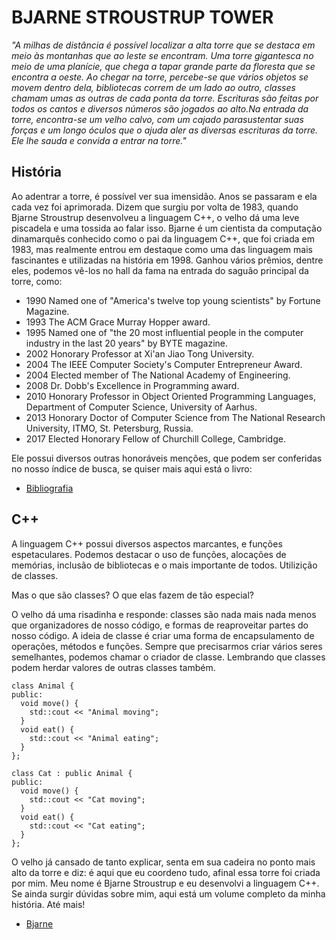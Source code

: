 # BJARNE STROUSTRUP TOWER

*"A milhas de distância é possível localizar a alta torre que se destaca em meio às montanhas que ao leste se encontram. 
Uma torre gigantesca no meio de uma planície, que chega a tapar grande parte da floresta que se encontra a oeste. 
Ao chegar na torre, percebe-se que vários objetos se movem dentro dela, bibliotecas correm de um lado ao outro, 
classes chamam umas as outras de cada ponta da torre. 
Escrituras são feitas por todos os cantos e diversos números são jogados ao alto.Na entrada da torre, encontra-se 
um velho calvo, com um cajado parasustentar suas forças e um longo óculos que o ajuda aler as diversas escrituras da torre.
Ele lhe sauda e convida a entrar na torre."* <br>

## História

Ao adentrar a torre, é possível ver sua imensidão. Anos se passaram e ela cada vez foi aprimorada. 
Dizem que surgiu por volta de 1983, quando Bjarne Stroustrup desenvolveu a linguagem C++, o velho 
dá uma leve piscadela e uma tossida ao falar isso. Bjarne é um cientista da computação dinamarquês 
conhecido como o pai da linguagem C++, que foi criada em 1983, mas realmente entrou em destaque como 
uma das linguagem mais fascinantes e utilizadas na história em 1998. Ganhou vários prêmios, dentre eles, 
podemos vê-los no hall da fama na entrada do saguão principal da torre, como: <br>

- 1990 Named one of "America's twelve top young scientists" by Fortune Magazine.
- 1993 The ACM Grace Murray Hopper award.
- 1995 Named one of "the 20 most influential people in the computer industry in the last 20 years" by BYTE magazine.
- 2002 Honorary Professor at Xi'an Jiao Tong University.
- 2004 The IEEE Computer Society's Computer Entrepreneur Award.
- 2004 Elected member of The National Academy of Engineering.
- 2008 Dr. Dobb's Excellence in Programming award.
- 2010 Honorary Professor in Object Oriented Programming Languages, Department of Computer Science, University of Aarhus.
- 2013 Honorary Doctor of Computer Science from The National Research University, ITMO, St. Petersburg, Russia.
- 2017 Elected Honorary Fellow of Churchill College, Cambridge.

Ele possui diversos outras honoráveis menções, que podem ser conferidas no nosso índice de busca, 
se quiser mais aqui está o livro:

- [Bibliografia](http://www.stroustrup.com/bio.html)

## C++

A linguagem C++ possui diversos aspectos marcantes, e funções espetaculares. Podemos destacar o uso de funções, alocações de memórias,
inclusão de bibliotecas e o mais importante de todos. Utilizição de classes.

Mas o que são classes? O que elas fazem de tão especial?

O velho dá uma risadinha e responde: classes são nada mais nada menos que organizadores de nosso código, e formas de reaproveitar 
partes do nosso código. A ideia de classe é criar uma forma de encapsulamento de operações, métodos e funções. 
Sempre que precisarmos criar vários seres semelhantes, podemos chamar o criador de classe. Lembrando que classes podem herdar 
valores de outras classes também. 
```
class Animal {
public:
  void move() {
    std::cout << "Animal moving";
  }
  void eat() {
    std::cout << "Animal eating";
  }
};

class Cat : public Animal {
public:
  void move() {
    std::cout << "Cat moving";
  }
  void eat() {
    std::cout << "Cat eating";
  }
};
```

O velho já cansado de tanto explicar, senta em sua cadeira no ponto mais alto da torre e diz: 
é aqui que eu coordeno tudo, afinal essa torre foi criada por mim. Meu nome é Bjarne Stroustrup e eu desenvolvi a 
linguagem C++. Se ainda surgir dúvidas sobre mim, aqui está um volume completo da minha história. Até mais!

- [Bjarne](http://www.stroustrup.com/)
